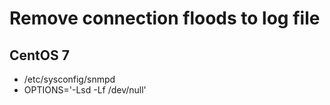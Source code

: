 # Remove connection floods to log file
## CentOS 7
- /etc/sysconfig/snmpd
- OPTIONS='-Lsd -Lf /dev/null'

